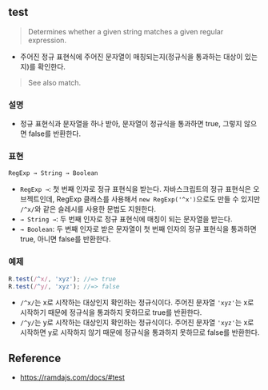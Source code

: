 ## test
> Determines whether a given string matches a given regular expression.
- 주어진 정규 표현식에 주어진 문자열이 매칭되는지(정규식을 통과하는 대상이 있는지)를 확인한다.

> See also match.

### 설명
- 정규 표현식과 문자열을 하나 받아, 문자열이 정규식을 통과하면 true, 그렇지 않으면 false를 반환한다.

### 표현
```
RegExp → String → Boolean
```
- `RegExp →`: 첫 번째 인자로 정규 표현식을 받는다. 자바스크립트의 정규 표현식은 오브젝트인데, RegExp 클래스를 사용해서 `new RegExp('^x')`으로도 만들 수 있지만 `/^x/`와 같은 슬레시를 사용한 문법도 지원한다.
- `→ String →`: 두 번째 인자로 정규 표현식에 매칭이 되는 문자열을 받는다.
- `→ Boolean`: 두 번째 인자로 받은 문자열이 첫 번째 인자의 정규 표현식을 통과하면 true, 아니면 false를 반환한다.

### 예제
```js
R.test(/^x/, 'xyz'); //=> true
R.test(/^y/, 'xyz'); //=> false
```
- `/^x/`는 x로 시작하는 대상인지 확인하는 정규식이다. 주어진 문자열 `'xyz'`는 x로 시작하기 때문에 정규식을 통과하지 못하므로 true를 반환한다.
- `/^y/`는 y로 시작하는 대상인지 확인하는 정규식이다. 주어진 문자열 `'xyz'`는 x로 시작하면 y로 시작하지 않기 때문에 정규식을 통과하지 못하므로 false를 반환한다.

## Reference
- https://ramdajs.com/docs/#test
